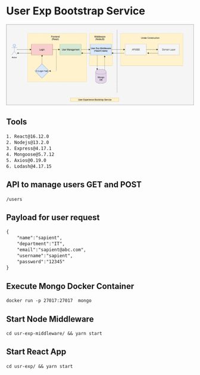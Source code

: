 # User Exp Bootstrap Service

![FlowChart](docs/gypsa.png)

## Tools
    1. React@16.12.0
    2. Nodejs@13.2.0
    3. Express@4.17.1
    4. Mongoose@5.7.12
    5. Axios@0.19.0
    6. Lodash@4.17.15

## API to manage users GET and POST
    /users

## Payload for user request
    {
        "name":"sapient",
        "department":"IT",
        "email":"sapient@abc.com",
        "username":"sapient",
        "password":"12345"
    }

## Execute Mongo Docker Container
    docker run -p 27017:27017  mongo
    
## Start Node Middleware
    cd usr-exp-middleware/ && yarn start
    
## Start React App
    cd usr-exp/ && yarn start
